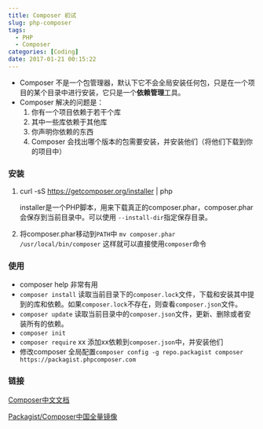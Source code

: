 ```yaml
---
title: Composer 初试
slug: php-composer
tags:
  - PHP
  - Composer
categories: [Coding]
date: 2017-01-21 00:15:22
---
```



- Composer 不是一个包管理器，默认下它不会全局安装任何包，只是在一个项目的某个目录中进行安装，它只是一个**依赖管理**工具。
- Composer 解决的问题是：
  1. 你有一个项目依赖于若干个库
  2. 其中一些库依赖于其他库
  3. 你声明你依赖的东西
  4. Composer 会找出哪个版本的包需要安装，并安装他们（将他们下载到你的项目中）
### 安装

1. curl -sS  https://getcomposer.org/installer | php 

   installer是一个PHP脚本，用来下载真正的composer.phar，composer.phar会保存到当前目录中。可以使用 `--install-dir`指定保存目录。

2. 将composer.phar移动到`PATH`中
   `mv composer.phar /usr/local/bin/composer`
   这样就可以直接使用`composer`命令

### 使用

- composer help <command> 非常有用
- `composer install` 读取当前目录下的`composer.lock`文件，下载和安装其中提到的库和依赖。如果`composer.lock`不存在，则查看`composer.json`文件。
- `composer update` 读取当前目录中的`composer.json`文件，更新、删除或者安装所有的依赖。
- `composer init`
- `composer require` xx 添加xx依赖到`composer.json`中，并安装他们
- 修改composer 全局配置`composer config -g repo.packagist composer https://packagist.phpcomposer.com`

### 链接

[Composer中文文档](http://docs.phpcomposer.com/00-intro.html)

[Packagist/Composer中国全量镜像](http://pkg.phpcomposer.com/)